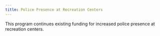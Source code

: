 ```yaml
---
title: Police Presence at Recreation Centers
---
```

This program continues existing funding for increased police presence at recreation centers.